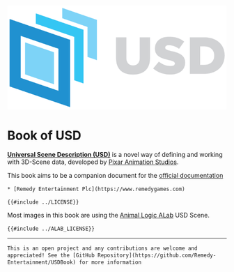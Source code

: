 ![](images/USDLogoLrgWithAlpha.png#center)

# Book of USD

**[Universal Scene Description (USD)](https://graphics.pixar.com/usd/release/index.html)** is a novel way of defining and working with 3D-Scene data, developed by [Pixar Animation Studios](https://www.pixar.com/).

This book aims to be a companion document for the [official documentation](https://graphics.pixar.com/usd/release/index.html)

```admonish note title="Authors"
* [Remedy Entertainment Plc](https://www.remedygames.com) 
```

```admonish quote title="License (MIT)"
{{#include ../LICENSE}}
```

Most images in this book are using the [Animal Logic ALab](https://animallogic.com/alab/) USD Scene.
```admonish quote title="Animal Logic ALab License (ASWF Digital Assets License v1.1)"
{{#include ../ALAB_LICENSE}}
```

----

```admonish tip title="Contributing"
This is an open project and any contributions are welcome and appreciated! See the [GitHub Repository](https://github.com/Remedy-Entertainment/USDBook) for more information
```